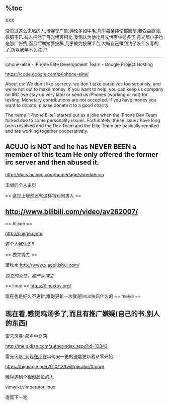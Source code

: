 %toc
--------

XXX

没见过这么无私的人,博客无广告,评论多如牛毛,几乎每条评论都回复,我受益匪浅,佩服不已.有人把他于月光博客相比,我倒认为他比月光博客牛逼多了,月光那小子也是那广告费,而且后期接受投稿,几乎成为投稿平台,大概自己赚到钱了没什么写的了,所以我早不关注了!

------

iphone-elite - iPhone Elite Development Team - Google Project Hosting

https://code.google.com/p/iphone-elite/


About us: We don't like secrecy, we don't take ourselves too seriously, and we're not out to make money. If you want to help, you can keep us company on IRC (we stay up very late) or send us iPhones (working or not) for testing. Monetary contributions are not accepted. If you have money you want to donate, please donate it to a good charity.

The name "iPhone Elite" started out as a joke when the iPhone Dev Team forked due to some personality issues. Fortunately, these issues have long been resolved and the Dev Team and the Elite Team are basically reunited and are working together cooperatively.

ACUJO is NOT and he has NEVER BEEN a member of this team He only offered the former irc server and then abused it. 
------

http://docs.huihoo.com/homepage/shredderyin

王垠的个人主页


== 这世上居然还有这样特别的男人 ==

http://www.bilibili.com/video/av262007/
--------------

== Alison ==

http://suege.com/

这个人我认识!!

== 独立博主 ==

萧秋水
http://www.xiaoqiushui.com/

*独立的女性，高产女博主*


== linux ==
https://linuxtoy.org/

现在也是好久不更新,难得更新一次就是linux快讯什么的
== meiya ==

现在看,感觉鸡汤多了,而且有推广嫌疑(自己的书,别人的东西)
------

雷云风暴_起点中文网

http://me.qidian.com/authorIndex.aspx?id=13342


雷云风暴_到现在还在以每天一更的速度更新着从零开始




https://bigeagle.me/2010/12/twittperator/#more

难得遇到个相似品位的人

vimwiki,vimperator,linux

得留下一笔

